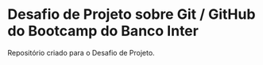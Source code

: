 # Desafio de Projeto sobre Git / GitHub do Bootcamp do Banco Inter
Repositório criado para o Desafio de Projeto.
